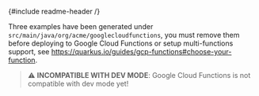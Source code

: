 {#include readme-header /}

Three examples have been generated under `src/main/java/org/acme/googlecloudfunctions`, you must remove them before deploying to
Google Cloud Functions or setup multi-functions support, see <https://quarkus.io/guides/gcp-functions#choose-your-function>.

> :warning: **INCOMPATIBLE WITH DEV MODE**: Google Cloud Functions is not compatible with dev mode yet!
